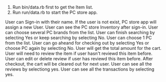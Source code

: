 1. Run bin/data.rb  first to get the Item list.
2. Run run/data.rb to start the PC store app.

User can Sign-in with their name. If the user is not exist, PC store app will assign a new User.
User can see the PC store Inventory after sign-in.
User can choose several PC brands from the list.
User can finish searching by selecting Yes or keep searching by selecting No.
User can choose 1 PC from the list.
User can go aheand for checking out by selecting Yes or choose PC again by selecting No.
User will get the total amount for the cart.
User will need to review the item if user hasn't reviewd this item before.
User can edit or delete review if user has reviewd this item before.
After checkout, the cart will be cleared out for next user.
User can see all the reviews by selectiong yes.
User can see all the transactions by selecting yes.